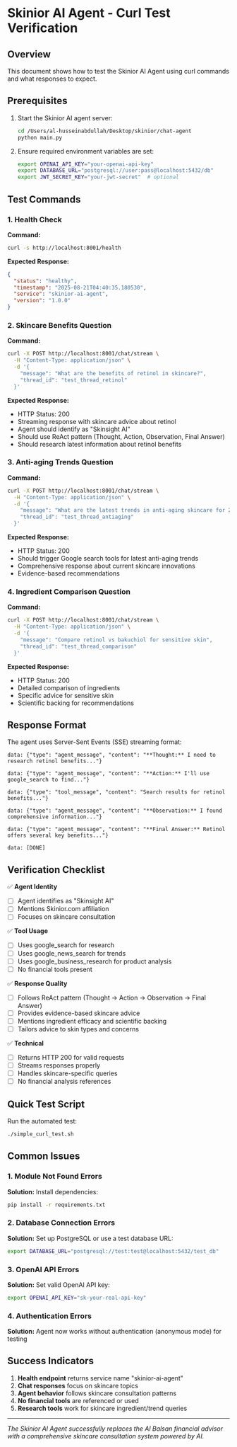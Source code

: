 # Skinior AI Agent - Curl Test Verification

## Overview
This document shows how to test the Skinior AI Agent using curl commands and what responses to expect.

## Prerequisites
1. Start the Skinior AI agent server:
   ```bash
   cd /Users/al-husseinabdullah/Desktop/skinior/chat-agent
   python main.py
   ```

2. Ensure required environment variables are set:
   ```bash
   export OPENAI_API_KEY="your-openai-api-key"
   export DATABASE_URL="postgresql://user:pass@localhost:5432/db"
   export JWT_SECRET_KEY="your-jwt-secret"  # optional
   ```

## Test Commands

### 1. Health Check
**Command:**
```bash
curl -s http://localhost:8001/health
```

**Expected Response:**
```json
{
  "status": "healthy",
  "timestamp": "2025-08-21T04:40:35.180530",
  "service": "skinior-ai-agent",
  "version": "1.0.0"
}
```

### 2. Skincare Benefits Question
**Command:**
```bash
curl -X POST http://localhost:8001/chat/stream \
  -H "Content-Type: application/json" \
  -d '{
    "message": "What are the benefits of retinol in skincare?",
    "thread_id": "test_thread_retinol"
  }'
```

**Expected Response:**
- HTTP Status: 200
- Streaming response with skincare advice about retinol
- Agent should identify as "Skinsight AI"
- Should use ReAct pattern (Thought, Action, Observation, Final Answer)
- Should research latest information about retinol benefits

### 3. Anti-aging Trends Question
**Command:**
```bash
curl -X POST http://localhost:8001/chat/stream \
  -H "Content-Type: application/json" \
  -d '{
    "message": "What are the latest trends in anti-aging skincare for 2024?",
    "thread_id": "test_thread_antiaging"
  }'
```

**Expected Response:**
- HTTP Status: 200
- Should trigger Google search tools for latest anti-aging trends
- Comprehensive response about current skincare innovations
- Evidence-based recommendations

### 4. Ingredient Comparison Question
**Command:**
```bash
curl -X POST http://localhost:8001/chat/stream \
  -H "Content-Type: application/json" \
  -d '{
    "message": "Compare retinol vs bakuchiol for sensitive skin",
    "thread_id": "test_thread_comparison"
  }'
```

**Expected Response:**
- HTTP Status: 200
- Detailed comparison of ingredients
- Specific advice for sensitive skin
- Scientific backing for recommendations

## Response Format
The agent uses Server-Sent Events (SSE) streaming format:

```
data: {"type": "agent_message", "content": "**Thought:** I need to research retinol benefits..."}

data: {"type": "agent_message", "content": "**Action:** I'll use google_search to find..."}

data: {"type": "tool_message", "content": "Search results for retinol benefits..."}

data: {"type": "agent_message", "content": "**Observation:** I found comprehensive information..."}

data: {"type": "agent_message", "content": "**Final Answer:** Retinol offers several key benefits..."}

data: [DONE]
```

## Verification Checklist

✅ **Agent Identity**
- [ ] Agent identifies as "Skinsight AI" 
- [ ] Mentions Skinior.com affiliation
- [ ] Focuses on skincare consultation

✅ **Tool Usage**
- [ ] Uses google_search for research
- [ ] Uses google_news_search for trends
- [ ] Uses google_business_research for product analysis
- [ ] No financial tools present

✅ **Response Quality**
- [ ] Follows ReAct pattern (Thought → Action → Observation → Final Answer)
- [ ] Provides evidence-based skincare advice
- [ ] Mentions ingredient efficacy and scientific backing
- [ ] Tailors advice to skin types and concerns

✅ **Technical**
- [ ] Returns HTTP 200 for valid requests
- [ ] Streams responses properly
- [ ] Handles skincare-specific queries
- [ ] No financial analysis references

## Quick Test Script
Run the automated test:
```bash
./simple_curl_test.sh
```

## Common Issues

### 1. Module Not Found Errors
**Solution:** Install dependencies:
```bash
pip install -r requirements.txt
```

### 2. Database Connection Errors
**Solution:** Set up PostgreSQL or use a test database URL:
```bash
export DATABASE_URL="postgresql://test:test@localhost:5432/test_db"
```

### 3. OpenAI API Errors
**Solution:** Set valid OpenAI API key:
```bash
export OPENAI_API_KEY="sk-your-real-api-key"
```

### 4. Authentication Errors
**Solution:** Agent now works without authentication (anonymous mode) for testing

## Success Indicators
1. **Health endpoint** returns service name "skinior-ai-agent"
2. **Chat responses** focus on skincare topics
3. **Agent behavior** follows skincare consultation patterns
4. **No financial tools** are referenced or used
5. **Research tools** work for skincare ingredient/trend queries

---

*The Skinior AI Agent successfully replaces the Al Balsan financial advisor with a comprehensive skincare consultation system powered by AI.*